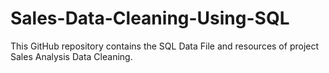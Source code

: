 # Sales-Data-Cleaning-Using-SQL
This GitHub repository contains the SQL Data File and resources of project Sales Analysis Data Cleaning.
